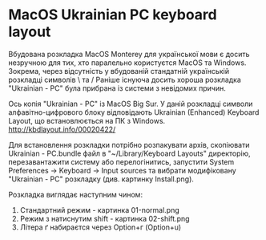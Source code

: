 # MacOS Ukrainian PC keyboard layout

Вбудована розкладка MacOS Monterey для української мови є досить незручною для тих, хто паралельно користуєтся MacOS та Windows. Зокрема, через відсутність у вбудованій стандатній українській розкладці символів \ та /
Раніше існуюча досить хороша розкладка "Ukrainian - PC" була прибрана із системи з невідомих причин.

Ось копія "Ukrainian - PC" із MacOS Big Sur. У даній розкладці символи алфавітно-цифрового блоку відповідають Ukrainian (Enhanced) Keyboard Layout, що встановлюється на ПК з Windows.
http://kbdlayout.info/00020422/

Для встановлення розкладки потрібно розпакувати архів, скопіювати Ukrainian - PC.bundle файл в "~/Library/Keyboard Layouts" директорію, перезавантажити систему або перелогінитись, запустити System Preferences -> Keyboard -> Input sources та вибрати модифіковану "Ukrainian - PC" розкладку (див. картинку Install.png).

Розкладка виглядає наступним чином:
1. Стандартний режим - картинка 01-normal.png
2. Режим з натиснутим shift - картинка 02-shift.png
3. Літeра ґ набираєтся через Option+г (Option+u)


